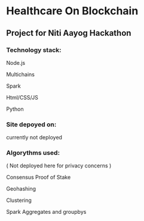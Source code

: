 # Healthcare On Blockchain

## Project for Niti Aayog Hackathon

### Technology stack:
Node.js

Multichains

Spark

Html/CSS/JS

Python

### Site depoyed on:
currently not deployed

### Algorythms used: 

( Not deployed here for privacy concerns )

Consensus Proof of Stake

Geohashing

Clustering

Spark Aggregates and groupbys